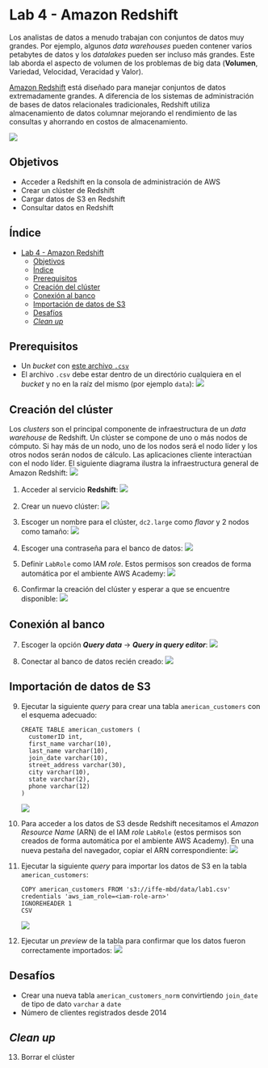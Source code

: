 # Lab 4 - Amazon Redshift

Los analistas de datos a menudo trabajan con conjuntos de datos muy grandes. Por ejemplo, algunos *data warehouses* pueden contener varios petabytes de datos y los *datalakes* pueden ser incluso más grandes. Este lab aborda el aspecto de volumen de los problemas de big data (**Volumen**, Variedad, Velocidad, Veracidad y Valor).

[Amazon Redshift](https://aws.amazon.com/es/redshift/) está diseñado para manejar conjuntos de datos extremadamente grandes. A diferencia de los sistemas de administración de bases de datos relacionales tradicionales, Redshift utiliza almacenamiento de datos columnar mejorando el rendimiento de las consultas y ahorrando en costos de almacenamiento.

![](https://raw.githubusercontent.com/josecastillolema/iffe/main/img/redshift-00.png)

## Objetivos
 - Acceder a Redshift en la consola de administración de AWS
 - Crear un clúster de Redshift
 - Cargar datos de S3 en Redshift
 - Consultar datos en Redshift

## Índice
- [Lab 4 - Amazon Redshift](#lab-4---amazon-redshift)
  - [Objetivos](#objetivos)
  - [Índice](#índice)
  - [Prerequisitos](#prerequisitos)
  - [Creación del clúster](#creación-del-clúster)
  - [Conexión al banco](#conexión-al-banco)
  - [Importación de datos de S3](#importación-de-datos-de-s3)
  - [Desafíos](#desafíos)
  - [*Clean up*](#clean-up)

## Prerequisitos
 
- Un *bucket* con [este archivo `.csv`](https://github.com/josecastillolema/iffe/blob/main/lab01-iaas-s3/lab1.csv)
- El archivo `.csv` debe estar dentro de un directório cualquiera en el *bucket* y no en la raíz del mismo (por ejemplo `data`):
   ![](https://raw.githubusercontent.com/josecastillolema/iffe/main/img/athena-01.png)

## Creación del clúster

Los *clusters* son el principal componente de infraestructura de un *data warehouse* de Redshift. Un clúster se compone de uno o más nodos de cómputo. Si hay más de un nodo, uno de los nodos será el nodo líder y los otros nodos serán nodos de cálculo. Las aplicaciones cliente interactúan con el nodo líder. El siguiente diagrama ilustra la infraestructura general de Amazon Redshift:
![](https://raw.githubusercontent.com/josecastillolema/iffe/main/img/redshift-01.png)


1. Acceder al servicio **Redshift**:
   ![](https://raw.githubusercontent.com/josecastillolema/iffe/main/img/redshift-02.png)

2. Crear un nuevo clúster:
   ![](https://raw.githubusercontent.com/josecastillolema/iffe/main/img/redshift-03.png)

3. Escoger un nombre para el clúster, `dc2.large` como *flavor* y 2 nodos como tamaño:
   ![](https://raw.githubusercontent.com/josecastillolema/iffe/main/img/redshift-04.png)

4. Escoger una contraseña para el banco de datos:
   ![](https://raw.githubusercontent.com/josecastillolema/iffe/main/img/redshift-05.png)

5. Definir `LabRole` como IAM *role*. Estos permisos son creados de forma automática por el ambiente AWS Academy:
   ![](https://raw.githubusercontent.com/josecastillolema/iffe/main/img/redshift-06.png)

6. Confirmar la creación del clúster y esperar a que se encuentre disponible:
   ![](https://raw.githubusercontent.com/josecastillolema/iffe/main/img/redshift-07.png)

## Conexión al banco

7. Escoger la opción ***Query data*** -> ***Query in query editor***:
   ![](https://raw.githubusercontent.com/josecastillolema/iffe/main/img/redshift-08.png)

8. Conectar al banco de datos recién creado:
   ![](https://raw.githubusercontent.com/josecastillolema/iffe/main/img/redshift-09.png)

## Importación de datos de S3

9. Ejecutar la siguiente *query* para crear una tabla `american_customers` con el esquema adecuado:
    ```
    CREATE TABLE american_customers (
      customerID int,
      first_name varchar(10),
      last_name varchar(10),
      join_date varchar(10),
      street_address varchar(30),
      city varchar(10),
      state varchar(2),
      phone varchar(12)
    )
    ```
    ![](https://raw.githubusercontent.com/josecastillolema/iffe/main/img/redshift-10.png)

10. Para acceder a los datos de S3 desde Redshift necesitamos el *Amazon Resource Name* (ARN) de el IAM *role* `LabRole` (estos permisos son creados de forma automática por el ambiente AWS Academy). En una nueva pestaña del navegador, copiar el ARN correspondiente:
   ![](https://raw.githubusercontent.com/josecastillolema/iffe/main/img/redshift-11.png)

11. Ejecutar la siguiente *query* para importar los datos de S3 en la tabla `american_customers`:
    ```
    COPY american_customers FROM 's3://iffe-mbd/data/lab1.csv'
    credentials 'aws_iam_role=<iam-role-arn>'
    IGNOREHEADER 1
    CSV
    ```
    ![](https://raw.githubusercontent.com/josecastillolema/iffe/main/img/redshift-12.png)

12. Ejecutar un *preview* de la tabla para confirmar que los datos fueron correctamente importados:
   ![](https://raw.githubusercontent.com/josecastillolema/iffe/main/img/redshift-13.png)

## Desafíos

- Crear una nueva tabla `american_customers_norm` convirtiendo `join_date` de tipo de dato `varchar` a `date`
- Número de clientes registrados desde 2014

## *Clean up*

13. Borrar el clúster
